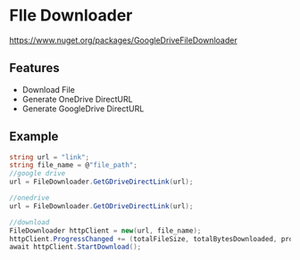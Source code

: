 # FIle Downloader
https://www.nuget.org/packages/GoogleDriveFileDownloader
## Features 
 
- Download File
- Generate OneDrive DirectURL
- Generate GoogleDrive DirectURL


## Example
```csharp
string url = "link";
string file_name = @"file_path";
//google drive
url = FileDownloader.GetGDriveDirectLink(url);

//onedrive
url = FileDownloader.GetODriveDirectLink(url);

//download
FileDownloader httpClient = new(url, file_name);
httpClient.ProgressChanged += (totalFileSize, totalBytesDownloaded, progressPercentage) => Console.WriteLine($"{progressPercentage}%");
await httpClient.StartDownload();
``` 
